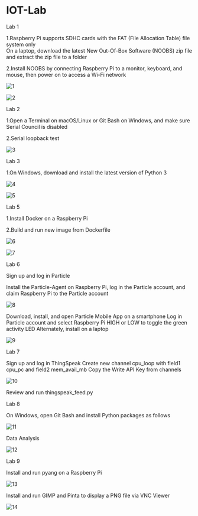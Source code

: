 # IOT-Lab
Lab 1

1.Raspberry Pi supports SDHC cards with the FAT (File Allocation Table) file system only  
On a laptop, download the latest New Out-Of-Box Software (NOOBS) zip file and extract the zip file to a folder

2.Install NOOBS by connecting Raspberry Pi to a monitor, keyboard, and mouse, then power on to access a Wi-Fi network

![1](https://github.com/SteveZwl/IOT-Lab/blob/main/lab1.png)

![2](https://github.com/SteveZwl/IOT-Lab/blob/main/lab1(1).png)

Lab 2

1.Open a Terminal on macOS/Linux or Git Bash on Windows, and make sure Serial Council is disabled

2.Serial loopback test

![3](https://github.com/SteveZwl/IOT-Lab/blob/main/lab2.jpg)

Lab 3

1.On Windows, download and install the latest version of Python 3

![4](https://github.com/SteveZwl/IOT-Lab/blob/main/lab3.jpg)

![5](https://github.com/SteveZwl/IOT-Lab/blob/main/lab3.(1).png)

Lab 5

1.Install Docker on a Raspberry Pi

2.Build and run new image from Dockerfile

![6](https://github.com/SteveZwl/IOT-Lab/blob/main/lab5.jpg)

![7](https://github.com/SteveZwl/IOT-Lab/blob/main/lab5%EF%BC%881%EF%BC%89.png)

Lab 6

Sign up and log in Particle

Install the Particle-Agent on Raspberry Pi, log in the Particle account, and claim Raspberry Pi to the Particle account

![8](https://github.com/SteveZwl/IOT-Lab/blob/main/lab6.png)

Download, install, and open Particle Mobile App on a smartphone
Log in Particle account and select Raspberry Pi
HIGH or LOW to toggle the green activity LED
Alternately, install  on a laptop 

![9](https://github.com/SteveZwl/IOT-Lab/blob/main/lab6(1).png)

Lab 7

Sign up and log in ThingSpeak
Create new channel cpu_loop with field1 cpu_pc and field2 mem_avail_mb
Copy the Write API Key from channels

![10](https://github.com/SteveZwl/IOT-Lab/blob/main/lab7.png)

Review and run thingspeak_feed.py

Lab 8

On Windows, open Git Bash and install Python packages as follows

![11](https://github.com/SteveZwl/IOT-Lab/blob/main/lab8.png)

Data Analysis

![12](https://github.com/SteveZwl/IOT-Lab/blob/main/lab8(1).png)

Lab 9

Install and run pyang on a Raspberry Pi

![13](https://github.com/SteveZwl/IOT-Lab/blob/main/lab9.jpg)

Install and run GIMP and Pinta to display a PNG file via VNC Viewer

![14](https://github.com/SteveZwl/IOT-Lab/blob/main/lab9(1).jpg)
